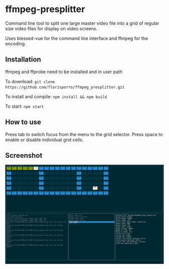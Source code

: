 # ffmpeg-presplitter

Command line tool to split one large master video file into a grid of regular size video files for display on video screens.

Uses blessed-vue for the command line interface and ffmpeg for the encoding.

## Installation

ffmpeg and ffprobe need to be installed and in user path

To download:
`git clone https://github.com/florisporro/ffmpeg_presplitter.git`

To install and compile:
`npm install && npm build`

To start:
`npm start`

## How to use

Press tab to switch focus from the menu to the grid selector. Press space to enable or disable individual grid cells.

## Screenshot

![screenshot](https://github.com/florisporro/ffmpeg_presplitter/blob/master/screenshot.png)
